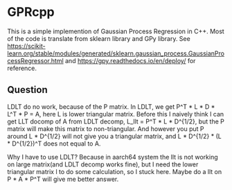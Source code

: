 # GPRcpp
This is a simple implemention of Gaussian Process Regression in C++. Most of the code is translate from sklearn library and GPy library.
See https://scikit-learn.org/stable/modules/generated/sklearn.gaussian_process.GaussianProcessRegressor.html and https://gpy.readthedocs.io/en/deploy/ for reference.

## Question
LDLT do no work, because of the P matrix. In LDLT, we get P^T * L * D * L^T * P = A, here L is lower triangular matrix.
Before this I naively think I can get LLT docomp of A from LDLT decomp, L_llt = P^T * L * D^{1/2}, but the P matrix will make this
matrix to non-triangular. And however you put P around L * D^{1/2} will not give you a triangular matrix, and L * D^{1/2} * (L * D^{1/2})^T 
does not equal to A.

Why I have to use LDLT? Because in aarch64 system the llt is not working on large matrix(and LDLT decomp works fine), but I need the lower triangular matrix l to do some calculation, so I stuck here. Maybe do a llt on P * A * P^T will give me better answer.